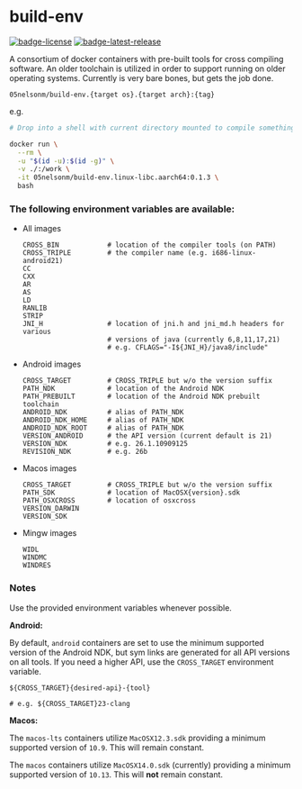 # build-env

[![badge-license]][url-license]
[![badge-latest-release]][url-latest-release]

A consortium of docker containers with pre-built tools for cross compiling software. 
An older toolchain is utilized in order to support running on older operating systems. 
Currently is very bare bones, but gets the job done.

`05nelsonm/build-env.{target os}.{target arch}:{tag}`

e.g.
```sh
# Drop into a shell with current directory mounted to compile something for Linux aarch64

docker run \
  --rm \
  -u "$(id -u):$(id -g)" \
  -v ./:/work \
  -it 05nelsonm/build-env.linux-libc.aarch64:0.1.3 \
  bash
```

### The following environment variables are available:

 - All images
   ```
   CROSS_BIN            # location of the compiler tools (on PATH)
   CROSS_TRIPLE         # the compiler name (e.g. i686-linux-android21)
   CC
   CXX
   AR
   AS
   LD
   RANLIB
   STRIP
   JNI_H                # location of jni.h and jni_md.h headers for various
                        # versions of java (currently 6,8,11,17,21)
                        # e.g. CFLAGS="-I${JNI_H}/java8/include"
   ```

 - Android images
   ```
   CROSS_TARGET         # CROSS_TRIPLE but w/o the version suffix
   PATH_NDK             # location of the Android NDK
   PATH_PREBUILT        # location of the Android NDK prebuilt toolchain
   ANDROID_NDK          # alias of PATH_NDK
   ANDROID_NDK_HOME     # alias of PATH_NDK
   ANDROID_NDK_ROOT     # alias of PATH_NDK
   VERSION_ANDROID      # the API version (current default is 21)
   VERSION_NDK          # e.g. 26.1.10909125
   REVISION_NDK         # e.g. 26b
   ```

 - Macos images
   ```
   CROSS_TARGET         # CROSS_TRIPLE but w/o the version suffix
   PATH_SDK             # location of MacOSX{version}.sdk
   PATH_OSXCROSS        # location of osxcross
   VERSION_DARWIN
   VERSION_SDK
   ```

 - Mingw images
   ```
   WIDL
   WINDMC
   WINDRES
   ```

### Notes

Use the provided environment variables whenever possible.

**Android:**

By default, `android` containers are set to use the minimum supported version 
of the Android NDK, but sym links are generated for all API versions on all 
tools. If you need a higher API, use the `CROSS_TARGET` environment variable.

```
${CROSS_TARGET}{desired-api}-{tool}

# e.g. ${CROSS_TARGET}23-clang
```

**Macos:**

The `macos-lts` containers utilize `MacOSX12.3.sdk` providing a minimum supported 
version of `10.9`. This will remain constant.

The `macos` containers utilize `MacOSX14.0.sdk` (currently) providing a minimum supported 
version of `10.13`. This will **not** remain constant.

[badge-latest-release]: https://img.shields.io/badge/latest--release-0.1.3-blue.svg?style=flat
[badge-license]: https://img.shields.io/badge/license-Apache%20License%202.0-blue.svg?style=flat

[url-latest-release]: https://github.com/05nelsonm/build-env/releases/latest
[url-license]: https://www.apache.org/licenses/LICENSE-2.0
